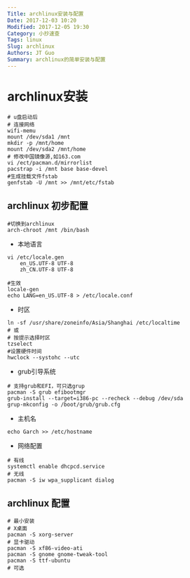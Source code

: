 ```yaml
---
Title: archlinux安装与配置
Date: 2017-12-03 10:20
Modified: 2017-12-05 19:30
Category: 小抄速查
Tags: linux
Slug: archlinux
Authors: JT Guo
Summary: archlinux的简单安装与配置
---
```

# archlinux安装

```shell
# u盘启动后
# 连接网络
wifi-memu
mount /dev/sda1 /mnt
mkdir -p /mnt/home
mount /dev/sda2 /mnt/home
# 修改中国镜像源,如163.com
vi /ect/pacman.d/mirrorlist
pacstrap -i /mnt base base-devel
#生成挂载文件fstab
genfstab -U /mnt >> /mnt/etc/fstab
```

## archlinux 初步配置

```shell
#切换到archlinux
arch-chroot /mnt /bin/bash
```

* 本地语言

```shell
vi /etc/locale.gen
    en_US.UTF-8 UTF-8
    zh_CN.UTF-8 UTF-8

#生效
locale-gen
echo LANG=en_US.UTF-8 > /etc/locale.conf
```

<!--more-->

* 时区

```shell
ln -sf /usr/share/zoneinfo/Asia/Shanghai /etc/localtime
# 或
# 按提示选择时区
tzselect
#设置硬件时间
hwclock --systohc --utc
```

* grub引导系统

```shell
# 支持grub和EFI，可只选grup
pacman -S grub efibootmgr
grub-install --target=i386-pc --recheck --debug /dev/sda
grup-mkconfig -o /boot/grub/grub.cfg
```

* 主机名

```shell
echo Garch >> /etc/hostname
```

* 网络配置

```shell
# 有线
systemctl enable dhcpcd.service
# 无线
pacman -S iw wpa_supplicant dialog
```

## archlinux 配置

```shell
# 最小安装
# X桌面
pacman -S xorg-server
# 显卡驱动
pacman -S xf86-video-ati
pacman -S gnome gnome-tweak-tool
pacman -S ttf-ubuntu
# 可选
```

